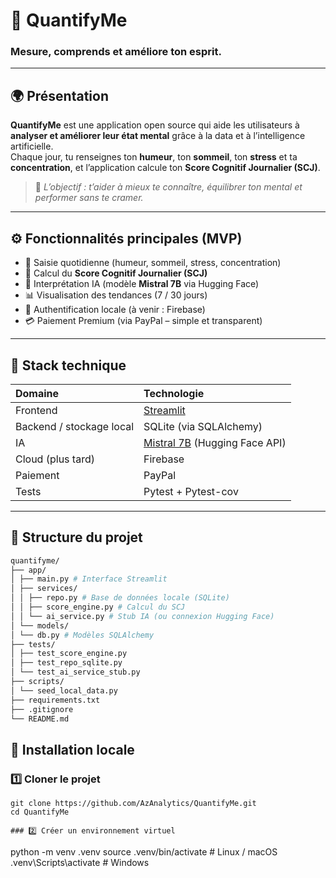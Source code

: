 # 🧠 QuantifyMe  
### Mesure, comprends et améliore ton esprit.

---

## 🌍 Présentation

**QuantifyMe** est une application open source qui aide les utilisateurs à **analyser et améliorer leur état mental** grâce à la data et à l’intelligence artificielle.  
Chaque jour, tu renseignes ton **humeur**, ton **sommeil**, ton **stress** et ta **concentration**, et l’application calcule ton **Score Cognitif Journalier (SCJ)**.

> 🎯 *L’objectif : t’aider à mieux te connaître, équilibrer ton mental et performer sans te cramer.*

---

## ⚙️ Fonctionnalités principales (MVP)

- 🧩 Saisie quotidienne (humeur, sommeil, stress, concentration)  
- 🧮 Calcul du **Score Cognitif Journalier (SCJ)**  
- 🧠 Interprétation IA (modèle **Mistral 7B** via Hugging Face)  
- 📊 Visualisation des tendances (7 / 30 jours)  
- 🔐 Authentification locale (à venir : Firebase)  
- 💳 Paiement Premium (via PayPal – simple et transparent)  

---

## 🧩 Stack technique

| Domaine | Technologie |
|:--|:--|
| Frontend | [Streamlit](https://streamlit.io) |
| Backend / stockage local | SQLite (via SQLAlchemy) |
| IA | [Mistral 7B](https://huggingface.co/mistralai) (Hugging Face API) |
| Cloud (plus tard) | Firebase |
| Paiement | PayPal |
| Tests | Pytest + Pytest-cov |

---

## 🧱 Structure du projet
```bash
quantifyme/
├── app/
│ ├── main.py # Interface Streamlit
│ ├── services/
│ │ ├── repo.py # Base de données locale (SQLite)
│ │ ├── score_engine.py # Calcul du SCJ
│ │ └── ai_service.py # Stub IA (ou connexion Hugging Face)
│ └── models/
│ └── db.py # Modèles SQLAlchemy
├── tests/
│ ├── test_score_engine.py
│ ├── test_repo_sqlite.py
│ └── test_ai_service_stub.py
├── scripts/
│ └── seed_local_data.py
├── requirements.txt
├── .gitignore
└── README.md
```

## 🧰 Installation locale

### 1️⃣ Cloner le projet
```
git clone https://github.com/AzAnalytics/QuantifyMe.git
cd QuantifyMe

### 2️⃣ Créer un environnement virtuel
```
python -m venv .venv
source .venv/bin/activate      # Linux / macOS
.venv\Scripts\activate         # Windows
```
